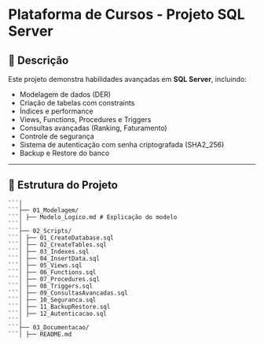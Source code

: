 # Plataforma de Cursos - Projeto SQL Server

## 📌 Descrição
Este projeto demonstra habilidades avançadas em **SQL Server**, incluindo:
- Modelagem de dados (DER)
- Criação de tabelas com constraints
- Índices e performance
- Views, Functions, Procedures e Triggers
- Consultas avançadas (Ranking, Faturamento)
- Controle de segurança
- Sistema de autenticação com senha criptografada (SHA2_256)
- Backup e Restore do banco

---

## 📂 Estrutura do Projeto
```PlataformaCursos/
```│
```├── 01_Modelagem/
```│ ├── Modelo_Logico.md # Explicação do modelo
```│
```├── 02_Scripts/
```│ ├── 01_CreateDatabase.sql
```│ ├── 02_CreateTables.sql
```│ ├── 03_Indexes.sql
```│ ├── 04_InsertData.sql
```│ ├── 05_Views.sql
```│ ├── 06_Functions.sql
```│ ├── 07_Procedures.sql
```│ ├── 08_Triggers.sql
```│ ├── 09_ConsultasAvancadas.sql
```│ ├── 10_Seguranca.sql
```│ ├── 11_BackupRestore.sql
```│ ├── 12_Autenticacao.sql
```│
```├── 03_Documentacao/
```│ ├── README.md
